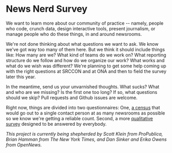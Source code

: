# News Nerd Survey

We want to learn more about our community of practice -- namely, people who code, crunch data, design interactive tools, present journalism, or manage people who do these things, in and around newsrooms.

We're not done thinking about what questions we want to ask. We know we've got way too many of them here. But we think it should include things like: How many are we? What kind of teams do we work on? What reporting structure do we follow and how do we organize our work? What works and what do we wish was different? We're planning to get some help coming up with the right questions at SRCCON and at ONA and then to field the survey later this year.

In the meantime, send us your unvarnished thoughts. What sucks? What and who are we missing? Is the first one too long? If so, what questions should we skip? Pull requests and Github issues are welcome.

Right now, things are divided into two questionnaires: One, [a census](census.md) that would go out to a single contact person at as many newsrooms as possible so we know we're getting a reliable count. Second, a more [qualitative survey](survey.md) designed to be answered by everybody.

_This project is currently being shepherded by Scott Klein from ProPublica, Brian Hamman from The New York Times, and Dan Sinker and Erika Owens from OpenNews._